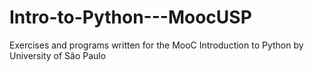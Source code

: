 # Intro-to-Python---MoocUSP
Exercises and programs written for the MooC Introduction to Python by University of São Paulo

